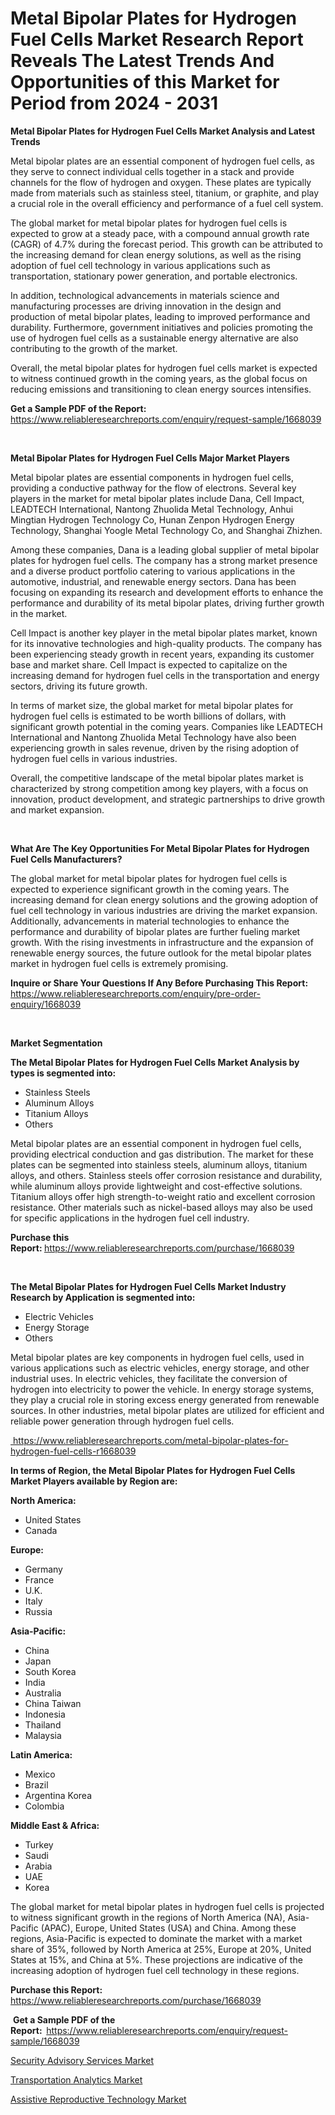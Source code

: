 <p><h1>Metal Bipolar Plates for Hydrogen Fuel Cells Market Research Report Reveals The Latest Trends And Opportunities of this Market for Period from 2024 - 2031</h1></p><p><strong>Metal Bipolar Plates for Hydrogen Fuel Cells Market Analysis and Latest Trends</strong></p>
<p><p>Metal bipolar plates are an essential component of hydrogen fuel cells, as they serve to connect individual cells together in a stack and provide channels for the flow of hydrogen and oxygen. These plates are typically made from materials such as stainless steel, titanium, or graphite, and play a crucial role in the overall efficiency and performance of a fuel cell system.</p><p>The global market for metal bipolar plates for hydrogen fuel cells is expected to grow at a steady pace, with a compound annual growth rate (CAGR) of 4.7% during the forecast period. This growth can be attributed to the increasing demand for clean energy solutions, as well as the rising adoption of fuel cell technology in various applications such as transportation, stationary power generation, and portable electronics.</p><p>In addition, technological advancements in materials science and manufacturing processes are driving innovation in the design and production of metal bipolar plates, leading to improved performance and durability. Furthermore, government initiatives and policies promoting the use of hydrogen fuel cells as a sustainable energy alternative are also contributing to the growth of the market.</p><p>Overall, the metal bipolar plates for hydrogen fuel cells market is expected to witness continued growth in the coming years, as the global focus on reducing emissions and transitioning to clean energy sources intensifies.</p></p>
<p><strong>Get a Sample PDF of the Report:&nbsp;</strong> <a href="https://www.reliableresearchreports.com/enquiry/request-sample/1668039">https://www.reliableresearchreports.com/enquiry/request-sample/1668039</a></p>
<p>&nbsp;</p>
<p><strong>Metal Bipolar Plates for Hydrogen Fuel Cells Major Market Players</strong></p>
<p><p>Metal bipolar plates are essential components in hydrogen fuel cells, providing a conductive pathway for the flow of electrons. Several key players in the market for metal bipolar plates include Dana, Cell Impact, LEADTECH International, Nantong Zhuolida Metal Technology, Anhui Mingtian Hydrogen Technology Co, Hunan Zenpon Hydrogen Energy Technology, Shanghai Yoogle Metal Technology Co, and Shanghai Zhizhen.</p><p>Among these companies, Dana is a leading global supplier of metal bipolar plates for hydrogen fuel cells. The company has a strong market presence and a diverse product portfolio catering to various applications in the automotive, industrial, and renewable energy sectors. Dana has been focusing on expanding its research and development efforts to enhance the performance and durability of its metal bipolar plates, driving further growth in the market.</p><p>Cell Impact is another key player in the metal bipolar plates market, known for its innovative technologies and high-quality products. The company has been experiencing steady growth in recent years, expanding its customer base and market share. Cell Impact is expected to capitalize on the increasing demand for hydrogen fuel cells in the transportation and energy sectors, driving its future growth.</p><p>In terms of market size, the global market for metal bipolar plates for hydrogen fuel cells is estimated to be worth billions of dollars, with significant growth potential in the coming years. Companies like LEADTECH International and Nantong Zhuolida Metal Technology have also been experiencing growth in sales revenue, driven by the rising adoption of hydrogen fuel cells in various industries.</p><p>Overall, the competitive landscape of the metal bipolar plates market is characterized by strong competition among key players, with a focus on innovation, product development, and strategic partnerships to drive growth and market expansion.</p></p>
<p>&nbsp;</p>
<p><strong>What Are The Key Opportunities For Metal Bipolar Plates for Hydrogen Fuel Cells Manufacturers?</strong></p>
<p><p>The global market for metal bipolar plates for hydrogen fuel cells is expected to experience significant growth in the coming years. The increasing demand for clean energy solutions and the growing adoption of fuel cell technology in various industries are driving the market expansion. Additionally, advancements in material technologies to enhance the performance and durability of bipolar plates are further fueling market growth. With the rising investments in infrastructure and the expansion of renewable energy sources, the future outlook for the metal bipolar plates market in hydrogen fuel cells is extremely promising.</p></p>
<p><strong>Inquire or Share Your Questions If Any Before Purchasing This Report:</strong> <a href="https://www.reliableresearchreports.com/enquiry/pre-order-enquiry/1668039">https://www.reliableresearchreports.com/enquiry/pre-order-enquiry/1668039</a></p>
<p>&nbsp;</p>
<p><strong>Market Segmentation</strong></p>
<p><strong>The Metal Bipolar Plates for Hydrogen Fuel Cells Market Analysis by types is segmented into:</strong></p>
<p><ul><li>Stainless Steels</li><li>Aluminum Alloys</li><li>Titanium Alloys</li><li>Others</li></ul></p>
<p><p>Metal bipolar plates are an essential component in hydrogen fuel cells, providing electrical conduction and gas distribution. The market for these plates can be segmented into stainless steels, aluminum alloys, titanium alloys, and others. Stainless steels offer corrosion resistance and durability, while aluminum alloys provide lightweight and cost-effective solutions. Titanium alloys offer high strength-to-weight ratio and excellent corrosion resistance. Other materials such as nickel-based alloys may also be used for specific applications in the hydrogen fuel cell industry.</p></p>
<p><strong>Purchase this Report:&nbsp;</strong><a href="https://www.reliableresearchreports.com/purchase/1668039">https://www.reliableresearchreports.com/purchase/1668039</a></p>
<p>&nbsp;</p>
<p><strong>The Metal Bipolar Plates for Hydrogen Fuel Cells Market Industry Research by Application is segmented into:</strong></p>
<p><ul><li>Electric Vehicles</li><li>Energy Storage</li><li>Others</li></ul></p>
<p><p>Metal bipolar plates are key components in hydrogen fuel cells, used in various applications such as electric vehicles, energy storage, and other industrial uses. In electric vehicles, they facilitate the conversion of hydrogen into electricity to power the vehicle. In energy storage systems, they play a crucial role in storing excess energy generated from renewable sources. In other industries, metal bipolar plates are utilized for efficient and reliable power generation through hydrogen fuel cells.</p></p>
<p><a href="https://www.reliableresearchreports.com/metal-bipolar-plates-for-hydrogen-fuel-cells-r1668039">&nbsp;https://www.reliableresearchreports.com/metal-bipolar-plates-for-hydrogen-fuel-cells-r1668039</a></p>
<p><strong>In terms of Region, the Metal Bipolar Plates for Hydrogen Fuel Cells Market Players available by Region are:</strong></p>
<p>
    <p> <strong> North America: </strong>
        <ul>
            <li>United States</li>
            <li>Canada</li>
        </ul>
        </p> 
    <p> <strong> Europe: </strong>
        <ul>
            <li>Germany</li>
            <li>France</li>
            <li>U.K.</li>
            <li>Italy</li>
            <li>Russia</li>
        </ul>
        </p> 
    <p> <strong> Asia-Pacific: </strong>
        <ul>
            <li>China</li>
            <li>Japan</li>
            <li>South Korea</li>
            <li>India</li>
            <li>Australia</li>
            <li>China Taiwan</li>
            <li>Indonesia</li>
            <li>Thailand</li>
            <li>Malaysia</li>
        </ul>
        </p> 
    <p> <strong> Latin America: </strong>
        <ul>
            <li>Mexico</li>
            <li>Brazil</li>
            <li>Argentina Korea</li>
            <li>Colombia</li>
        </ul>
        </p> 
    <p> <strong> Middle East & Africa: </strong>
        <ul>
            <li>Turkey</li>
            <li>Saudi</li>
            <li>Arabia</li>
            <li>UAE</li>
            <li>Korea</li>
        </ul>
    </p>
    </p>
<p><p>The global market for metal bipolar plates in hydrogen fuel cells is projected to witness significant growth in the regions of North America (NA), Asia-Pacific (APAC), Europe, United States (USA) and China. Among these regions, Asia-Pacific is expected to dominate the market with a market share of 35%, followed by North America at 25%, Europe at 20%, United States at 15%, and China at 5%. These projections are indicative of the increasing adoption of hydrogen fuel cell technology in these regions.</p></p>
<p><strong>Purchase this Report: </strong><a href="https://www.reliableresearchreports.com/purchase/1668039">https://www.reliableresearchreports.com/purchase/1668039</a></p>
<p>&nbsp;<strong>Get a Sample PDF of the Report:&nbsp;&nbsp;</strong><a href="https://www.reliableresearchreports.com/enquiry/request-sample/1668039">https://www.reliableresearchreports.com/enquiry/request-sample/1668039</a></p>
<p><strong></strong></p>
<p><p><a href="https://github.com/phuonganhit041011/Market-Research-Report-List-1/blob/main/security-advisory-services-market.md">Security Advisory Services Market</a></p><p><a href="https://github.com/nhteumcc68/Market-Research-Report-List-1/blob/main/transportation-analytics-market.md">Transportation Analytics Market</a></p><p><a href="https://github.com/Hunterico88/Market-Research-Report-List-1/blob/main/assistive-reproductive-technology-market.md">Assistive Reproductive Technology Market</a></p></p>